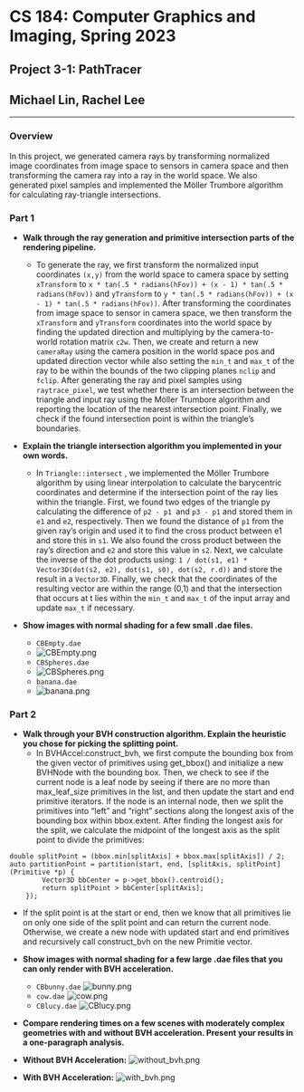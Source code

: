 # CS 184: Computer Graphics and Imaging, Spring 2023

## Project 3-1: PathTracer
## Michael Lin, Rachel Lee
 *** 
### Overview
In this project, we generated camera rays by transforming normalized image coordinates from image space to sensors in camera space and then transforming the camera ray into a ray in the world space. We also generated pixel samples and implemented the Möller Trumbore algorithm for calculating ray-triangle intersections.
### Part 1
- **Walk through the ray generation and primitive intersection parts of the rendering pipeline.**
  - To generate the ray, we first transform the normalized input coordinates ```(x,y)``` from the world space to camera space by setting ```xTransform``` to ```x * tan(.5 * radians(hFov)) + (x - 1) * tan(.5 * radians(hFov))``` and ```yTransform``` to  ```y * tan(.5 * radians(hFov)) + (x - 1) * tan(.5 * radians(hFov))```. After transforming the coordinates from image space to sensor in camera space, we then transform the ```xTransform``` and ```yTransform``` coordinates into the world space by finding the updated direction and multiplying by the camera-to-world rotation matrix ```c2w```. Then, we create and return a new ```cameraRay``` using the camera position in the world space pos and updated direction vector while also setting the ```min_t``` and ```max_t``` of the ray to be within the bounds of the two clipping planes ```nclip``` and ```fclip```. After generating the ray and pixel samples using ```raytrace_pixel```, we test whether there is an intersection between the triangle and input ray using the Möller Trumbore algorithm and reporting the location of the nearest intersection point. Finally, we check if the found intersection point is within the triangle’s boundaries.

- **Explain the triangle intersection algorithm you implemented in your own words.**
  - In ```Triangle::intersect``` , we implemented the Möller Trumbore algorithm by using linear interpolation to calculate the barycentric coordinates and determine if the intersection point of the ray lies within the triangle. First, we found two edges of the triangle py calculating the difference of ```p2 - p1 ```and ```p3 - p1``` and stored them in ```e1``` and ```e2```, respectively. Then we found the distance of ```p1``` from the given ray’s origin and used it to find the cross product between e1 and store this in ```s1```. We also found the cross product between the ray’s direction and ```e2``` and store this value in ```s2```. Next, we calculate the inverse of the dot products using: ```1 / dot(s1, e1) * Vector3D(dot(s2, e2), dot(s1, s0), dot(s2, r.d))``` and store the result in a ```Vector3D```. Finally, we check that the coordinates of the resulting vector are within the range (0,1) and that the intersection that occurs at t lies within the ```min_t``` and ```max_t``` of the input array and update ```max_t``` if necessary.
- **Show images with normal shading for a few small .dae files.**
  - ```CBEmpty.dae```
  - ![CBEmpty.png](./images/CBEmpty.png)
  - ```CBSpheres.dae```
  - ![CBSpheres.png](./images/CBSpheres.png)
  - ```banana.dae```
  - ![banana.png](./images/banana.png)

### Part 2
- **Walk through your BVH construction algorithm. Explain the heuristic you chose for picking the splitting point.**
  - In BVHAccel:construct_bvh, we first compute the bounding box from the given vector of primitives using get_bbox() and initialize a new BVHNode with the bounding box. Then, we check to see if the current node is a leaf node by seeing if there are no more than max_leaf_size primitives in the list, and then update the start and end primitive iterators. If the node is an internal node, then we split the primitives into “left” and “right” sections along the longest axis of the bounding box within bbox.extent. After finding the longest axis for the split, we calculate the midpoint of the longest axis as the split point to divide the primitives: 

```
double splitPoint = (bbox.min[splitAxis] + bbox.max[splitAxis]) / 2;
auto partitionPoint = partition(start, end, [splitAxis, splitPoint](Primitive *p) {
        Vector3D bbCenter = p->get_bbox().centroid();
        return splitPoint > bbCenter[splitAxis];
    });
```
  - If the split point is at the start or end, then we know that all primitives lie on only one side of the split point and can return the current node. Otherwise, we create a new node with updated start and end primitives and recursively call construct_bvh on the new Primitie vector.

- **Show images with normal shading for a few large .dae files that you can only render with BVH acceleration.**
    - ```CBbunny.dae```
    ![bunny.png](./images/CBbunny.png)
    - ```cow.dae```
    ![cow.png](./images/cow.png)
    - ```CBlucy.dae```
    ![CBlucy.png](./images/CBlucy.png)

- **Compare rendering times on a few scenes with moderately complex geometries with and without BVH acceleration. Present your results in a one-paragraph analysis.**
- **Without BVH Acceleration:**
![without_bvh.png](./images/without_bvh.png)
- **With BVH Acceleration:**
![with_bvh.png](./images/with_bvh.png)
